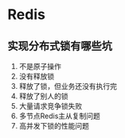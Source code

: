 # Redis


## 实现分布式锁有哪些坑
1. 不是原子操作
2. 没有释放锁
3. 释放了锁，但业务还没有执行完
4. 释放了别人的锁
5. 大量请求竞争锁失败
6. 多节点Redis主从复制问题
7. 高并发下锁的性能问题